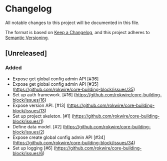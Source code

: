 # Changelog

All notable changes to this project will be documented in this file.

The format is based on [Keep a Changelog](https://keepachangelog.com/en/1.0.0/),
and this project adheres to [Semantic Versioning](https://semver.org/spec/v2.0.0.html).

## [Unreleased]


### Added
- Expose get global config admin API [#36] 
- Expose get global config admin API [#35] (https://github.com/rokwire/core-building-block/issues/35)
- Set up auth framework. [#16] (https://github.com/rokwire/core-building-block/issues/16)
- Expose version API. [#13] (https://github.com/rokwire/core-building-block/issues/13)
- Set up project skeleton. [#1] (https://github.com/rokwire/core-building-block/issues/1)
- Define data model. [#2] (https://github.com/rokwire/core-building-block/issues/2)
- Expose create global config admin API [#34] (https://github.com/rokwire/core-building-block/issues/34)
- Set up logging [#6] (https://github.com/rokwire/core-building-block/issues/6)
